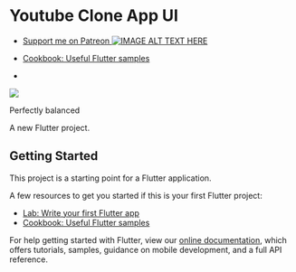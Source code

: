 # Youtube Clone App UI

- [Support me on Patreon ![IMAGE ALT TEXT HERE](https://cdn2.iconfinder.com/data/icons/social-media-2285/512/1_Youtube_colored_svg-32.png)](https://www.patreon.com/sopheamenvan?fan_landing=true)
- [Cookbook: Useful Flutter samples](https://flutter.dev/docs/cookbook)

- <div align="center">
<img src="https://cdn2.iconfinder.com/data/icons/social-media-2285/512/1_Youtube_colored_svg-32.png" />
<p>Perfectly balanced</p>
</div>

A new Flutter project.

## Getting Started

This project is a starting point for a Flutter application.

A few resources to get you started if this is your first Flutter project:

- [Lab: Write your first Flutter app](https://flutter.dev/docs/get-started/codelab)
- [Cookbook: Useful Flutter samples](https://flutter.dev/docs/cookbook)

For help getting started with Flutter, view our
[online documentation](https://flutter.dev/docs), which offers tutorials,
samples, guidance on mobile development, and a full API reference.

